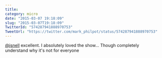 ```yaml
---
title: 
category: micro
date: "2015-03-07 19:18:09"
slug: "2015-03-07T19:18:09"
TwitterId: "574287941888970753"
TweetUrl: "https://twitter.com/mark_philpot/status/574287941888970753"
---
```


[@jsnell](https://twitter.com/jsnell) excellent. I absolutely loved the show...
Though completely understand why it's not for everyone
